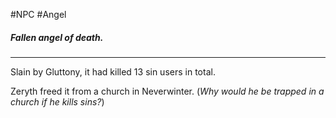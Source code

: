 #NPC #Angel

##### Fallen angel of death.
---
Slain by Gluttony, it had killed 13 sin users in total.

Zeryth freed it from a church in Neverwinter. (*Why would he be trapped in a church if he kills sins?*)